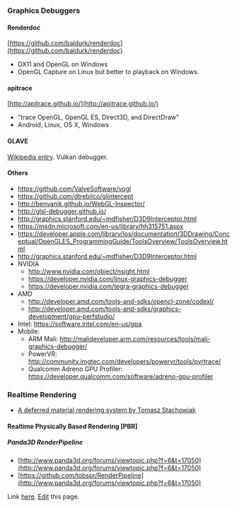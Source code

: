 ### Graphics Debuggers

#### Renderdoc
[https://github.com/baldurk/renderdoc](https://github.com/baldurk/renderdoc)

* DX11 and OpenGL on Windows
* OpenGL Capture on Linux but better to playback on Windows.

#### apitrace
[http://apitrace.github.io/](http://apitrace.github.io/)

* "trace OpenGL, OpenGL ES, Direct3D, and DirectDraw"
* Android, Linux, OS X, Windows

#### GLAVE
[Wikipedia entry](https://en.wikipedia.org/wiki/GLAVE_(software)).
Vulkan debugger.

#### Others

* <https://github.com/ValveSoftware/vogl>
* <https://github.com/dtrebilco/glintercept>
* http://benvanik.github.io/WebGL-Inspector/
* http://glsl-debugger.github.io/
* http://graphics.stanford.edu/~mdfisher/D3D9Interceptor.html
* https://msdn.microsoft.com/en-us/library/hh315751.aspx
* https://developer.apple.com/library/ios/documentation/3DDrawing/Conceptual/OpenGLES_ProgrammingGuide/ToolsOverview/ToolsOverview.html
* http://graphics.stanford.edu/~mdfisher/D3D9Interceptor.html
* NVIDIA
    * http://www.nvidia.com/object/nsight.html
    * https://developer.nvidia.com/linux-graphics-debugger
    * https://developer.nvidia.com/tegra-graphics-debugger
* AMD
    * http://developer.amd.com/tools-and-sdks/opencl-zone/codexl/
    * http://developer.amd.com/tools-and-sdks/graphics-development/gpu-perfstudio/
* Intel: https://software.intel.com/en-us/gpa
* Mobile:
    * ARM Mali: http://malideveloper.arm.com/resources/tools/mali-graphics-debugger/
    * PowerVR: http://community.imgtec.com/developers/powervr/tools/pvrtrace/
    * Qualcomm Adreno GPU Profiler: https://developer.qualcomm.com/software/adreno-gpu-profiler

### Realtime Rendering

*  [A deferred material rendering system by Tomasz Stachowiak](https://onedrive.live.com/view.aspx?resid=EBE7DEDA70D06DA0!115&app=PowerPoint&authkey=!AP-pDh4IMUug6vs)
 
#### Realtime Physically Based Rendering [PBR]

##### Panda3D RenderPipeline

* [http://www.panda3d.org/forums/viewtopic.php?f=6&t=17050](http://www.panda3d.org/forums/viewtopic.php?f=6&t=17050)
* [https://github.com/tobspr/RenderPipeline](http://www.panda3d.org/forums/viewtopic.php?f=6&t=17050)

Link [here](http://ahcox.com/graphics/graphics-resources). [Edit](https://github.com/ahcox/graphics-resources/edit/master/README.md) this page.
